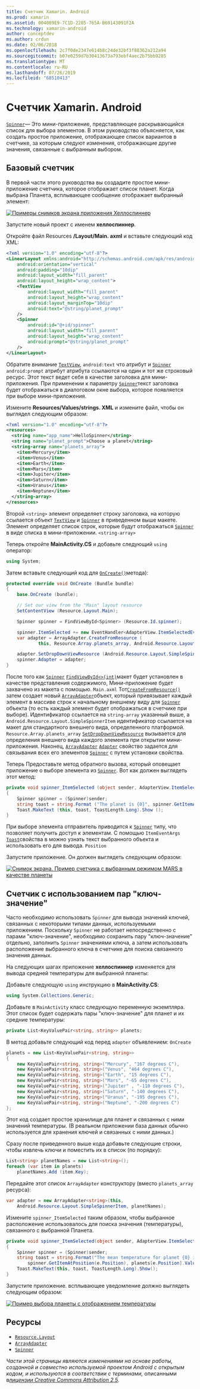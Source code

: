 ```yaml
---
title: Счетчик Xamarin. Android
ms.prod: xamarin
ms.assetid: 004089E9-7C1D-2285-765A-B69143091F2A
ms.technology: xamarin-android
author: conceptdev
ms.author: crdun
ms.date: 02/06/2018
ms.openlocfilehash: 2c7f0de2347e614b8c24de32bf3f88362a212a94
ms.sourcegitcommit: b07e0259d7b30413673a793ebf4aec2b75bb9285
ms.translationtype: MT
ms.contentlocale: ru-RU
ms.lasthandoff: 07/26/2019
ms.locfileid: "68510413"
---
```

# <a name="xamarinandroid-spinner"></a>Счетчик Xamarin. Android

[`Spinner`](xref:Android.Widget.Spinner)— Это мини-приложение, представляющее раскрывающийся список для выбора элементов. В этом руководство объясняется, как создать простое приложение, отображающее список вариантов в счетчике, за которым следуют изменения, отображающие другие значения, связанные с выбранным выбором.

## <a name="basic-spinner"></a>Базовый счетчик

В первой части этого руководства вы создадите простое мини-приложение счетчика, которое отображает список планет. Когда выбрана Планета, всплывающее сообщение отображает выбранный элемент:

[![Примеры снимков экрана приложения Хеллоспиннер](spinner-images/01-example-screenshots-sml.png)](spinner-images/01-example-screenshots.png#lightbox)

Запустите новый проект с именем **хеллоспиннер**.

Откройте файл Resources **/Layout/Main. axml** и вставьте следующий код XML:

```xml
<?xml version="1.0" encoding="utf-8"?>
<LinearLayout xmlns:android="http://schemas.android.com/apk/res/android"
    android:orientation="vertical"
    android:padding="10dip"
    android:layout_width="fill_parent"
    android:layout_height="wrap_content">
    <TextView
        android:layout_width="fill_parent"
        android:layout_height="wrap_content"
        android:layout_marginTop="10dip"
        android:text="@string/planet_prompt"
    />
    <Spinner
        android:id="@+id/spinner"
        android:layout_width="fill_parent"
        android:layout_height="wrap_content"
        android:prompt="@string/planet_prompt"
    />
</LinearLayout>
```

Обратите внимание [`TextView`](xref:Android.Widget.TextView), `android:text` что атрибут и [`Spinner`](xref:Android.Widget.Spinner) `android:prompt` атрибут атрибута ссылаются на один и тот же строковый ресурс. Этот текст ведет себя в качестве заголовка для мини-приложения. При применении к параметру [`Spinner`](xref:Android.Widget.Spinner)текст заголовка будет отображаться в диалоговом окне выбора, которое появляется при выборе мини-приложения.

Измените **Resources/Values/strings. XML** и измените файл, чтобы он выглядел следующим образом:

```xml
<?xml version="1.0" encoding="utf-8"?>
<resources>
  <string name="app_name">HelloSpinner</string>
  <string name="planet_prompt">Choose a planet</string>
  <string-array name="planets_array">
    <item>Mercury</item>
    <item>Venus</item>
    <item>Earth</item>
    <item>Mars</item>
    <item>Jupiter</item>
    <item>Saturn</item>
    <item>Uranus</item>
    <item>Neptune</item>
  </string-array>
</resources>
```

Второй `<string>` элемент определяет строку заголовка, на которую ссылается объект [`TextView`](xref:Android.Widget.TextView) и [`Spinner`](xref:Android.Widget.Spinner) в приведенном выше макете.
Элемент определяет список строк, которые будут отображаться [`Spinner`](xref:Android.Widget.Spinner) в виде списка в мини-приложении. `<string-array>`

Теперь откройте **MainActivity.CS** и добавьте следующий `using` оператор:

```csharp
using System;
```

Затем вставьте следующий код для [`OnCreate()`](xref:Android.App.Activity.OnCreate*)метода):

```csharp
protected override void OnCreate (Bundle bundle)
{
    base.OnCreate (bundle);

    // Set our view from the "Main" layout resource
    SetContentView (Resource.Layout.Main);

    Spinner spinner = FindViewById<Spinner> (Resource.Id.spinner);

    spinner.ItemSelected += new EventHandler<AdapterView.ItemSelectedEventArgs> (spinner_ItemSelected);
    var adapter = ArrayAdapter.CreateFromResource (
            this, Resource.Array.planets_array, Android.Resource.Layout.SimpleSpinnerItem);

    adapter.SetDropDownViewResource (Android.Resource.Layout.SimpleSpinnerDropDownItem);
    spinner.Adapter = adapter;
}
```

После того как [`Spinner`](xref:Android.Widget.Spinner) [`FindViewById<>(int)`](xref:Android.App.Activity.FindViewById*)макет будет установлен в качестве представления содержимого, Мини-приложение будет захвачено из макета с помощью. `Main.axml`
Тот[`CreateFromResource()`](xref:Android.Widget.ArrayAdapter.CreateFromResource*)
затем создает новый [`ArrayAdapter`](xref:Android.Widget.ArrayAdapter)объект, который привязывает каждый элемент в массиве строк к начальному внешнему виду для [`Spinner`](xref:Android.Widget.Spinner) объекта (то есть каждый элемент будет отображаться в счетчике при выборе). Идентификатор ссылается на `string-array` указанный выше, а `Android.Resource.Layout.SimpleSpinnerItem` идентификатор ссылается на макет для стандартного внешнего вида, определенного платформой. `Resource.Array.planets_array`
[`SetDropDownViewResource`](xref:Android.Widget.ArrayAdapter.SetDropDownViewResource*)
вызывается для определения внешнего вида каждого элемента при открытии мини-приложения. Наконец, [`ArrayAdapter`](xref:Android.Widget.ArrayAdapter) [`Adapter`](xref:Android.Widget.ArrayAdapter) свойство задается для связывания всех его элементов [`Spinner`](xref:Android.Widget.Spinner) с путем установки свойства.

Теперь Предоставьте метод обратного вызова, который оповещает приложение о выборе элемента из [`Spinner`](xref:Android.Widget.Spinner). Вот как должен выглядеть этот метод:

```csharp
private void spinner_ItemSelected (object sender, AdapterView.ItemSelectedEventArgs e)
{
    Spinner spinner = (Spinner)sender;
    string toast = string.Format ("The planet is {0}", spinner.GetItemAtPosition (e.Position));
    Toast.MakeText (this, toast, ToastLength.Long).Show ();
}
```

При выборе элемента отправитель приводится к [`Spinner`](xref:Android.Widget.Spinner) типу, что позволяет получить доступ к элементам. С помощью `ItemEventArgs` [`Toast`](xref:Android.Widget.Toast)свойства в можно узнать текст выбранного объекта и использовать его для вывода. `Position`

Запустите приложение. Он должен выглядеть следующим образом:

[![Снимок экрана. Пример счетчика с выбранным режимом MARS в качестве планеты](spinner-images/02-basic-example-sml.png)](spinner-images/02-basic-example.png#lightbox)

## <a name="spinner-using-keyvalue-pairs"></a>Счетчик с использованием пар "ключ-значение"

Часто необходимо использовать `Spinner` для вывода значений ключей, связанных с некоторыми типами данных, используемыми приложением. Поскольку `Spinner` не работает непосредственно с парами "ключ-значение", необходимо сохранить пару "ключ-значение" отдельно, заполнить `Spinner` значениями ключа, а затем использовать расположение выбранного ключа в счетчике для поиска связанного значения данных. 

На следующих шагах приложение **хеллоспиннер** изменяется для вывода средней температуры для выбранной планеты:

Добавьте следующую `using` инструкцию в **MainActivity.CS**:

```csharp
using System.Collections.Generic;
```

Добавьте в `MainActivity` класс следующую переменную экземпляра.
Этот список будет содержать пары "ключ-значение" для планет и их средние температуры:

```csharp
private List<KeyValuePair<string, string>> planets;
```

В метод добавьте следующий код перед `adapter` объявлением: `OnCreate`

```csharp
planets = new List<KeyValuePair<string, string>>
{
    new KeyValuePair<string, string>("Mercury", "167 degrees C"),
    new KeyValuePair<string, string>("Venus", "464 degrees C"),
    new KeyValuePair<string, string>("Earth", "15 degrees C"),
    new KeyValuePair<string, string>("Mars", "-65 degrees C"),
    new KeyValuePair<string, string>("Jupiter" , "-110 degrees C"),
    new KeyValuePair<string, string>("Saturn", "-140 degrees C"),
    new KeyValuePair<string, string>("Uranus", "-195 degrees C"),
    new KeyValuePair<string, string>("Neptune", "-200 degrees C")
};
```

Этот код создает простое хранилище для планет и связанных с ними значений температуры. (В реальном приложении база данных обычно используется для хранения ключей и связанных с ними данных.)

Сразу после приведенного выше кода добавьте следующие строки, чтобы извлечь ключи и поместить их в список (по порядку):

```csharp
List<string> planetNames = new List<string>();
foreach (var item in planets)
    planetNames.Add (item.Key);
```

Передайте этот список `ArrayAdapter` конструктору (вместо `planets_array` ресурса):

```csharp
var adapter = new ArrayAdapter<string>(this,
    Android.Resource.Layout.SimpleSpinnerItem, planetNames);
```

Измените `spinner_ItemSelected` таким образом, чтобы выбранное расположение использовалось для поиска значения (температуры), связанного с выбранной Планета.

```csharp
private void spinner_ItemSelected(object sender, AdapterView.ItemSelectedEventArgs e)
{
    Spinner spinner = (Spinner)sender;
    string toast = string.Format("The mean temperature for planet {0} is {1}",
        spinner.GetItemAtPosition(e.Position), planets[e.Position].Value);
    Toast.MakeText(this, toast, ToastLength.Long).Show();
}
```

Запустите приложение. всплывающее уведомление должно выглядеть следующим образом:

[![Пример выбора планеты с отображением температуры](spinner-images/03-keyvalue-example-sml.png)](spinner-images/03-keyvalue-example.png#lightbox)

## <a name="resources"></a>Ресурсы

- [`Resource.Layout`](xref:Android.Resource.Layout)
- [`ArrayAdapter`](xref:Android.Widget.ArrayAdapter)
- [`Spinner`](xref:Android.Widget.Spinner)

*Части этой страницы являются изменениями на основе работы, созданной и совместно используемой проектом Android с открытым кодом, и используются в соответствии с терминами,* 
описанными в[*лицензии Creative Commons Attribution 2,5*](http://creativecommons.org/licenses/by/2.5/).

